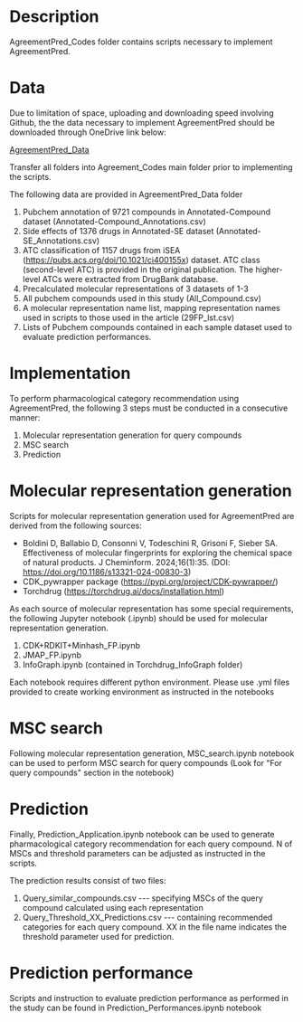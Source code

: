 # Description
AgreementPred_Codes folder contains scripts necessary to implement AgreementPred.

# Data
Due to limitation of space, uploading and downloading speed involving Github, the the data necessary to implement AgreementPred should be downloaded through OneDrive link below:

[AgreementPred_Data](https://chula-my.sharepoint.com/:f:/g/personal/chayanis_su_chula_ac_th/EuYYZU-8BixIu-Ox3wkLp-gB-s-ezneIsGDkybCHBLQUUw?e=jbfPpV)

Transfer all folders into Agreement_Codes main folder prior to implementing the scripts.

The following data are provided in AgreementPred_Data folder
1. Pubchem annotation of 9721 compounds in Annotated-Compound dataset (Annotated-Compound_Annotations.csv)
2. Side effects of 1376 drugs in Annotated-SE dataset (Annotated-SE_Annotations.csv)
3. ATC classification of 1157 drugs from iSEA (https://pubs.acs.org/doi/10.1021/ci400155x) dataset. ATC class (second-level ATC) is provided in the original publication. The higher-level ATCs were extracted from DrugBank database.
4. Precalculated molecular representations of 3 datasets of 1-3
5. All pubchem compounds used in this study (All_Compound.csv)
6. A molecular representation name list, mapping representation names used in scripts to those used in the article (29FP_lst.csv)
7. Lists of Pubchem compounds contained in each sample dataset used to evaluate prediction performances.

# Implementation
To perform pharmacological category recommendation using AgreementPred, the following 3 steps must be conducted in a consecutive manner:

1. Molecular representation generation for query compounds
2. MSC search
3. Prediction

# Molecular representation generation
Scripts for molecular representation generation used for AgreementPred are derived from the following sources:
- Boldini D, Ballabio D, Consonni V, Todeschini R, Grisoni F, Sieber SA. Effectiveness of molecular fingerprints for exploring the chemical space of natural products. J Cheminform. 2024;16(1):35. (DOI: https://doi.org/10.1186/s13321-024-00830-3)
- CDK_pywrapper package (https://pypi.org/project/CDK-pywrapper/)
- Torchdrug (https://torchdrug.ai/docs/installation.html)

As each source of molecular representation has some special requirements, the following Jupyter notebook (.ipynb) should be used for molecular representation generation.

1. CDK+RDKIT+Minhash_FP.ipynb
2. JMAP_FP.ipynb
3. InfoGraph.ipynb (contained in Torchdrug_InfoGraph folder)

Each notebook requires different python environment. Please use .yml files provided to create working environment as instructed in the notebooks

# MSC search
Following molecular representation generation, MSC_search.ipynb notebook can be used to perform MSC search for query compounds (Look for "For query compounds" section in the notebook)


# Prediction
Finally, Prediction_Application.ipynb notebook can be used to generate pharmacological category recommendation for each query compound. N of MSCs and threshold parameters can be adjusted as instructed in the scripts.

The prediction results consist of two files:
1. Query_similar_compounds.csv --- specifying MSCs of the query compound calculated using each representation
2. Query_Threshold_XX_Predictions.csv --- containing recommended categories for each query compound. XX in the file name indicates the threshold parameter used for prediction.


# Prediction performance
Scripts and instruction to evaluate prediction performance as performed in the study can be found in Prediction_Performances.ipynb notebook

